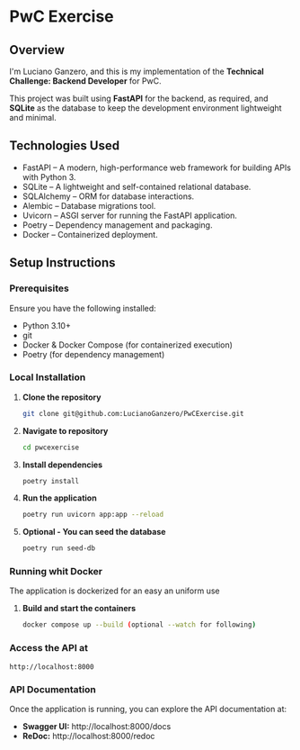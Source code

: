 # PwC Exercise

## Overview
I'm Luciano Ganzero, and this is my implementation of the **Technical Challenge: Backend Developer** for PwC.

This project was built using **FastAPI** for the backend, as required, and **SQLite** as the database to keep the development environment lightweight and minimal.

## Technologies Used
- FastAPI – A modern, high-performance web framework for building APIs with Python 3.
- SQLite – A lightweight and self-contained relational database.
- SQLAlchemy – ORM for database interactions.
- Alembic – Database migrations tool.
- Uvicorn – ASGI server for running the FastAPI application.
- Poetry – Dependency management and packaging.
- Docker – Containerized deployment.  

## Setup Instructions
### Prerequisites
Ensure you have the following installed:

- Python 3.10+
- git
- Docker & Docker Compose (for containerized execution)
- Poetry (for dependency management)

### Local Installation
1. **Clone the repository**  
    ```bash
    git clone git@github.com:LucianoGanzero/PwCExercise.git
    ```
2. **Navigate to repository**  
    ```bash
    cd pwcexercise
    ```
3. **Install dependencies**  
    ```bash
    poetry install
    ```
4. **Run the application**  
    ```bash
    poetry run uvicorn app:app --reload
    ```
5. **Optional - You can seed the database**  
    ```bash
    poetry run seed-db
    ```

### Running whit Docker
The application is dockerized for an easy an uniform use
1. **Build and start the containers**  
    ```bash
    docker compose up --build (optional --watch for following)
    ```
    

### Access the API at
    http://localhost:8000

### API Documentation
Once the application is running, you can explore the API documentation at:
- **Swagger UI:** http://localhost:8000/docs
- **ReDoc:** http://localhost:8000/redoc
